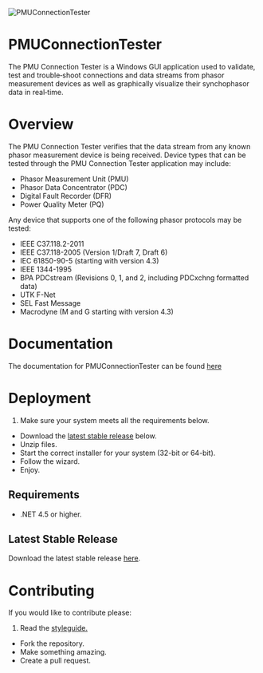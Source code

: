 ![PMUConnectionTester](https://raw.githubusercontent.com/chefsteph9/PMUConnectionTester/master/CTester.png)

# PMUConnectionTester

The PMU Connection Tester is a Windows GUI application used to validate, test and trouble‐shoot
connections and data streams from phasor measurement devices as well as graphically visualize
their synchophasor data in real‐time.

# Overview

The PMU Connection Tester verifies that the data stream from any known phasor measurement device is being received. Device types that can be tested through the PMU Connection Tester application may include:
* Phasor Measurement Unit (PMU)
* Phasor Data Concentrator (PDC)
* Digital Fault Recorder (DFR)
* Power Quality Meter (PQ)

Any device that supports one of the following phasor protocols may be tested:
* IEEE C37.118.2-2011
* IEEE C37.118-2005 (Version 1/Draft 7, Draft 6)
* IEC 61850-90-5 (starting with version 4.3)
* IEEE 1344-1995
* BPA PDCstream (Revisions 0, 1, and 2, including PDCxchng formatted data)
* UTK F-Net
* SEL Fast Message
* Macrodyne (M and G starting with version 4.3)

# Documentation

The documentation for PMUConnectionTester can be found [here](http://pmuconnectiontester.codeplex.com/documentation)

# Deployment

1. Make sure your system meets all the requirements below.
* Download the [latest stable release](#latest-stable-release) below.
* Unzip files.
* Start the correct installer for your system (32-bit or 64-bit).
* Follow the wizard.
* Enjoy.

## Requirements

* .NET 4.5 or higher.

## Latest Stable Release
Download the latest stable release [here](http://pmuconnectiontester.codeplex.com/downloads/get/848421).

# Contributing
If you would like to contribute please:

1. Read the [styleguide.](https://www.gridprotectionalliance.org/docs/GPA_Coding_Guidelines_2011_03.pdf)
* Fork the repository.
* Make something amazing.
* Create a pull request.
